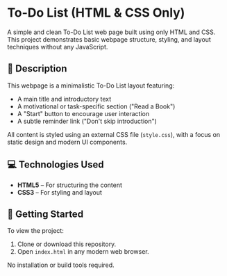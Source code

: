 # To-Do List (HTML & CSS Only)

A simple and clean To-Do List web page built using only HTML and CSS. This project demonstrates basic webpage structure, styling, and layout techniques without any JavaScript.

## 📝 Description

This webpage is a minimalistic To-Do List layout featuring:

- A main title and introductory text
- A motivational or task-specific section ("Read a Book")
- A "Start" button to encourage user interaction
- A subtle reminder link ("Don't skip introduction")

All content is styled using an external CSS file (`style.css`), with a focus on static design and modern UI components.

## 💻 Technologies Used

- **HTML5** – For structuring the content
- **CSS3** – For styling and layout

## 🚀 Getting Started

To view the project:

1. Clone or download this repository.
2. Open `index.html` in any modern web browser.

No installation or build tools required.




